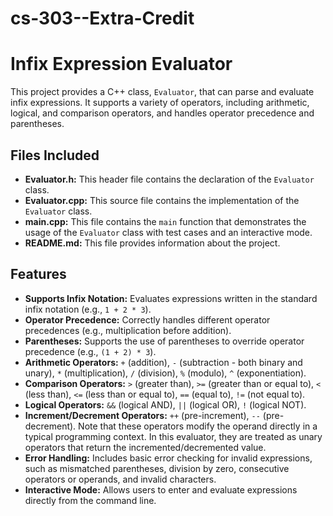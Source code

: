 # cs-303--Extra-Credit

# Infix Expression Evaluator

This project provides a C++ class, `Evaluator`, that can parse and evaluate infix expressions. It supports a variety of operators, including arithmetic, logical, and comparison operators, and handles operator precedence and parentheses.

## Files Included

* **Evaluator.h:** This header file contains the declaration of the `Evaluator` class.
* **Evaluator.cpp:** This source file contains the implementation of the `Evaluator` class.
* **main.cpp:** This file contains the `main` function that demonstrates the usage of the `Evaluator` class with test cases and an interactive mode.
* **README.md:** This file provides information about the project.

## Features

* **Supports Infix Notation:** Evaluates expressions written in the standard infix notation (e.g., `1 + 2 * 3`).
* **Operator Precedence:** Correctly handles different operator precedences (e.g., multiplication before addition).
* **Parentheses:** Supports the use of parentheses to override operator precedence (e.g., `(1 + 2) * 3`).
* **Arithmetic Operators:** `+` (addition), `-` (subtraction - both binary and unary), `*` (multiplication), `/` (division), `%` (modulo), `^` (exponentiation).
* **Comparison Operators:** `>` (greater than), `>=` (greater than or equal to), `<` (less than), `<=` (less than or equal to), `==` (equal to), `!=` (not equal to).
* **Logical Operators:** `&&` (logical AND), `||` (logical OR), `!` (logical NOT).
* **Increment/Decrement Operators:** `++` (pre-increment), `--` (pre-decrement). Note that these operators modify the operand directly in a typical programming context. In this evaluator, they are treated as unary operators that return the incremented/decremented value.
* **Error Handling:** Includes basic error checking for invalid expressions, such as mismatched parentheses, division by zero, consecutive operators or operands, and invalid characters.
* **Interactive Mode:** Allows users to enter and evaluate expressions directly from the command line.




